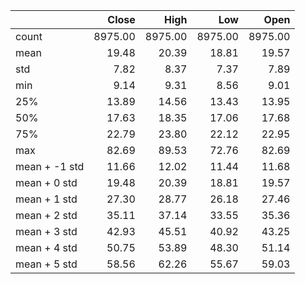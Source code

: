 |               |   Close |    High |     Low |    Open |
|:--------------|--------:|--------:|--------:|--------:|
| count         | 8975.00 | 8975.00 | 8975.00 | 8975.00 |
| mean          |   19.48 |   20.39 |   18.81 |   19.57 |
| std           |    7.82 |    8.37 |    7.37 |    7.89 |
| min           |    9.14 |    9.31 |    8.56 |    9.01 |
| 25%           |   13.89 |   14.56 |   13.43 |   13.95 |
| 50%           |   17.63 |   18.35 |   17.06 |   17.68 |
| 75%           |   22.79 |   23.80 |   22.12 |   22.95 |
| max           |   82.69 |   89.53 |   72.76 |   82.69 |
| mean + -1 std |   11.66 |   12.02 |   11.44 |   11.68 |
| mean + 0 std  |   19.48 |   20.39 |   18.81 |   19.57 |
| mean + 1 std  |   27.30 |   28.77 |   26.18 |   27.46 |
| mean + 2 std  |   35.11 |   37.14 |   33.55 |   35.36 |
| mean + 3 std  |   42.93 |   45.51 |   40.92 |   43.25 |
| mean + 4 std  |   50.75 |   53.89 |   48.30 |   51.14 |
| mean + 5 std  |   58.56 |   62.26 |   55.67 |   59.03 |